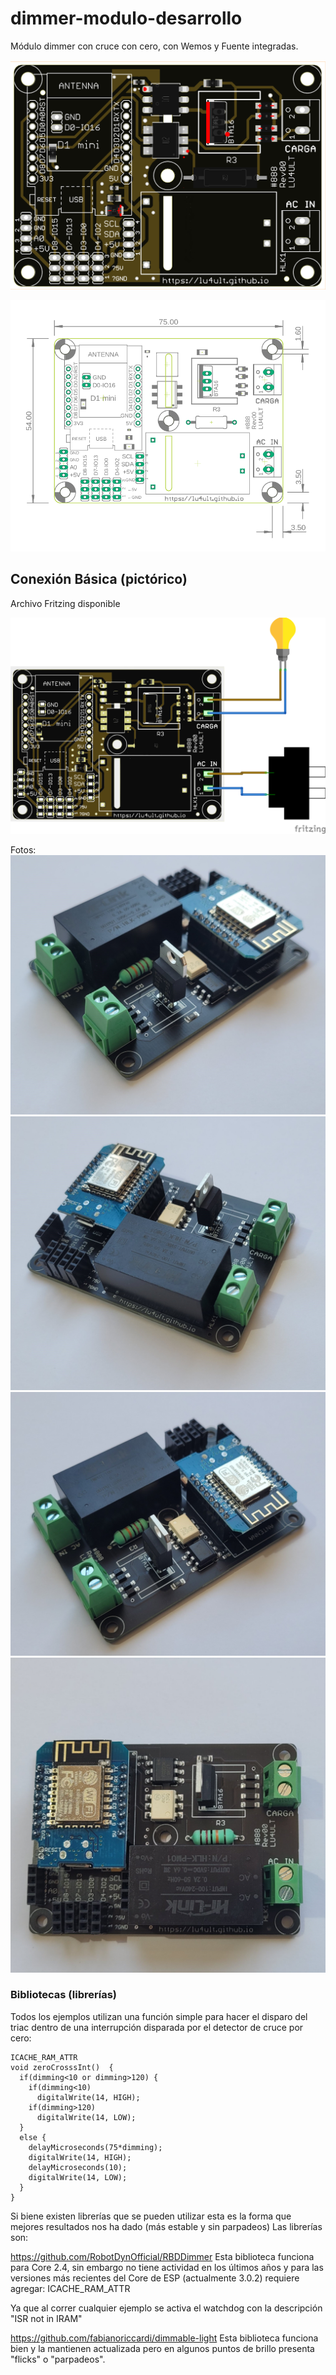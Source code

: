 # dimmer-modulo-desarrollo

Módulo dimmer con cruce con cero, con Wemos y Fuente integradas.


![diagrama pictorico](./Imagenes/pcb.png)

![diagrama dimensiones](./Imagenes/dimensiones.png)




<h2>Conexión Básica (pictórico)</h2>
Archivo Fritzing disponible

![diagrama pictorico fritzing](./Fritzing/pictorico_bb.png)


Fotos:
![Foto 1](./Fotos/1.jpg)
![Foto 2](./Fotos/2.jpg)
![Foto 3](./Fotos/3.jpg)
![Foto 4](./Fotos/4.jpg)


<h3>Bibliotecas (librerías)</h3>
Todos los ejemplos utilizan una función simple para hacer el disparo del triac dentro de una interrupción disparada por el detector de cruce por cero:

```
ICACHE_RAM_ATTR
void zeroCrosssInt()  {
  if(dimming<10 or dimming>120) {
    if(dimming<10)
      digitalWrite(14, HIGH);
    if(dimming>120)
      digitalWrite(14, LOW);
  }
  else {
    delayMicroseconds(75*dimming);
    digitalWrite(14, HIGH);
    delayMicroseconds(10);
    digitalWrite(14, LOW);
  }
}
```

Si biene existen librerías que se pueden utilizar esta es la forma que mejores resultados nos ha dado (más estable y sin parpadeos)
Las librerías son:

<a href="https://github.com/RobotDynOfficial/RBDDimmer" target="_blank">https://github.com/RobotDynOfficial/RBDDimmer</a>
Esta biblioteca funciona para Core 2.4, sin embargo no tiene actividad en los últimos años y para las versiones más recientes del Core de ESP (actualmente 3.0.2) requiere agregar:
ICACHE_RAM_ATTR

Ya que al correr cualquier ejemplo se activa el watchdog con la descripción "ISR not in IRAM"


<a href="https://github.com/fabianoriccardi/dimmable-light" target="_blank">https://github.com/fabianoriccardi/dimmable-light</a>
Esta biblioteca funciona bien y la mantienen actualizada pero en algunos puntos de brillo presenta "flicks" o "parpadeos".

